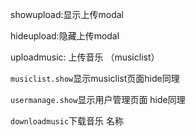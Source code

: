 showupload:显示上传modal

hideupload:隐藏上传modal

uploadmusic: 上传音乐 （musiclist）

`musiclist.show`显示musiclist页面hide同理

`usermanage.show`显示用户管理页面 hide同理

`downloadmusic`下载音乐 名称